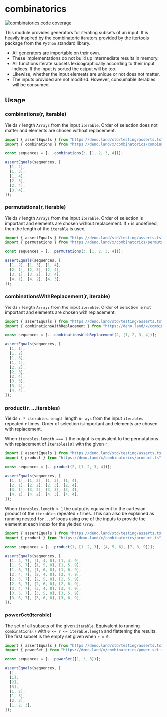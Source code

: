 # combinatorics

[![combinatorics code coverage](https://img.shields.io/codecov/c/github/N8Brooks/combinatorics?logo=deno)](https://app.codecov.io/gh/N8Brooks/combinatorics)

This module provides generators for iterating subsets of an input. It is heavily
inspired by the combinatoric iterators provided by the
[itertools](https://docs.python.org/3/library/itertools.html) package from the
`Python` standard library.

- All generators are importable on their own.
- These implementations do not build up intermediate results in memory.
- All functions iterate subsets lexicographically according to their input
  indices. If the input is sorted the output will be too.
- Likewise, whether the input elements are unique or not does not matter.
- The inputs provided are not modified. However, consumable iterables will be
  consumed.

## Usage

### combinations(r, iterable)

Yields `r` length `Arrays` from the input `iterable`. Order of selection does
not matter and elements are chosen without replacement.

```ts
import { assertEquals } from "https://deno.land/std/testing/asserts.ts";
import { combinations } from "https://deno.land/x/combinatorics/combinations.ts";

const sequences = [...combinations(2, [1, 2, 3, 4])];

assertEquals(sequences, [
  [1, 2],
  [1, 3],
  [1, 4],
  [2, 3],
  [2, 4],
  [3, 4],
]);
```

### permutations(r, iterable)

Yields `r` length `Arrays` from the input `iterable`. Order of selection is
important and elements are chosen without replacement. If `r` is undefined, then
the length of the `iterable` is used.

<!-- deno-fmt-ignore -->
```ts
import { assertEquals } from "https://deno.land/std/testing/asserts.ts";
import { permutations } from "https://deno.land/x/combinatorics/permutations.ts";

const sequences = [...permutations(2, [1, 2, 3, 4])];

assertEquals(sequences, [
  [1, 2], [1, 3], [1, 4],
  [2, 1], [2, 3], [2, 4],
  [3, 1], [3, 2], [3, 4],
  [4, 1], [4, 2], [4, 3],
]);
```

### combinationsWithReplacement(r, iterable)

Yields `r` length `Arrays` from the input `iterable`. Order of selection is not
important and elements are chosen with replacement.

```ts
import { assertEquals } from "https://deno.land/std/testing/asserts.ts";
import { combinationsWithReplacement } from "https://deno.land/x/combinatorics/combinations_with_replacement.ts";

const sequences = [...combinationsWithReplacement(2, [1, 2, 3, 4])];

assertEquals(sequences, [
  [1, 1],
  [1, 2],
  [1, 3],
  [1, 4],
  [2, 2],
  [2, 3],
  [2, 4],
  [3, 3],
  [3, 4],
  [4, 4],
]);
```

### product(r, ...iterables)

Yields `r * iterables.length` length `Arrays` from the input `iterables`
repeated `r` times. Order of selection is important and elements are chosen with
replacement.

When `iterables.length === 1` the output is equivalent to the permutations with
replacement of `iterables[0]` with the given `r`.

<!-- deno-fmt-ignore -->
```ts
import { assertEquals } from "https://deno.land/std/testing/asserts.ts";
import { product } from "https://deno.land/x/combinatorics/product.ts";

const sequences = [...product(2, [1, 2, 3, 4])];

assertEquals(sequences, [
  [1, 1], [1, 2], [1, 3], [1, 4],
  [2, 1], [2, 2], [2, 3], [2, 4],
  [3, 1], [3, 2], [3, 3], [3, 4],
  [4, 1], [4, 2], [4, 3], [4, 4],
]);
```

When `iterables.length > 1` the output is equivalent to the cartesian product of
the `iterables` repeated `r` times. This can also be explained as running nested
`for...of` loops using one of the inputs to provide the element at each index
for the yielded `Array`.

<!-- deno-fmt-ignore -->
```ts
import { assertEquals } from "https://deno.land/std/testing/asserts.ts";
import { product } from "https://deno.land/x/combinatorics/product.ts";

const sequences = [...product(1, [1, 2, 3], [4, 5, 6], [7, 8, 9])];

assertEquals(sequences, [
  [1, 4, 7], [1, 4, 8], [1, 4, 9],
  [1, 5, 7], [1, 5, 8], [1, 5, 9],
  [1, 6, 7], [1, 6, 8], [1, 6, 9],
  [2, 4, 7], [2, 4, 8], [2, 4, 9],
  [2, 5, 7], [2, 5, 8], [2, 5, 9],
  [2, 6, 7], [2, 6, 8], [2, 6, 9],
  [3, 4, 7], [3, 4, 8], [3, 4, 9],
  [3, 5, 7], [3, 5, 8], [3, 5, 9],
  [3, 6, 7], [3, 6, 8], [3, 6, 9],
]);
```

### powerSet(iterable)

The set of all subsets of the given `iterable`. Equivalent to running
`combinations()` with `0 <= r <= iterable.length` and flattening the results.
The first subset is the empty set given when `r = 0`.

```ts
import { assertEquals } from "https://deno.land/std/testing/asserts.ts";
import { powerSet } from "https://deno.land/x/combinatorics/power_set.ts";

const sequences = [...powerSet([1, 2, 3])];

assertEquals(sequences, [
  [],
  [1],
  [2],
  [3],
  [1, 2],
  [1, 3],
  [2, 3],
  [1, 2, 3],
]);
```
